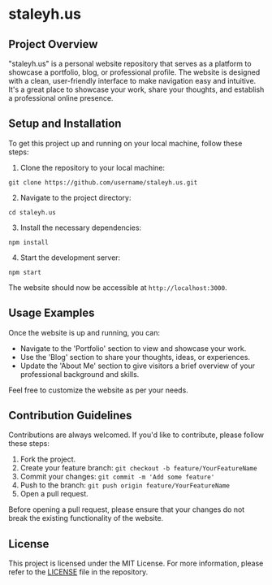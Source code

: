 # staleyh.us

## Project Overview

"staleyh.us" is a personal website repository that serves as a platform to showcase a portfolio, blog, or professional profile. The website is designed with a clean, user-friendly interface to make navigation easy and intuitive. It's a great place to showcase your work, share your thoughts, and establish a professional online presence.

## Setup and Installation

To get this project up and running on your local machine, follow these steps:

1. Clone the repository to your local machine:

```
git clone https://github.com/username/staleyh.us.git
```

2. Navigate to the project directory:

```
cd staleyh.us
```

3. Install the necessary dependencies:

```
npm install
```

4. Start the development server:

```
npm start
```

The website should now be accessible at `http://localhost:3000`.

## Usage Examples

Once the website is up and running, you can:

- Navigate to the 'Portfolio' section to view and showcase your work.
- Use the 'Blog' section to share your thoughts, ideas, or experiences.
- Update the 'About Me' section to give visitors a brief overview of your professional background and skills.

Feel free to customize the website as per your needs.

## Contribution Guidelines

Contributions are always welcomed. If you'd like to contribute, please follow these steps:

1. Fork the project.
2. Create your feature branch: `git checkout -b feature/YourFeatureName`
3. Commit your changes: `git commit -m 'Add some feature'`
4. Push to the branch: `git push origin feature/YourFeatureName`
5. Open a pull request.

Before opening a pull request, please ensure that your changes do not break the existing functionality of the website.

## License

This project is licensed under the MIT License. For more information, please refer to the [LICENSE](LICENSE) file in the repository.